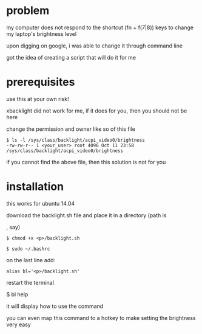 # problem
my computer does not respond to the shortcut (fn + f(7|8)) keys to change my laptop's brightness level

upon digging on google, i was able to change it through command line

got the idea of creating a script that will do it for me

# prerequisites
use this at your own risk!

xbacklight did not work for me, if it does for you, then you should not be here

change the permission and owner like so of this file

```
$ ls -l /sys/class/backlight/acpi_video0/brightness 
-rw-rw-r-- 1 <your_user> root 4096 Oct 11 23:58 /sys/class/backlight/acpi_video0/brightness
```

if you cannot find the above file, then this solution is not for you

# installation
this works for ubuntu 14.04

download the backlight.sh file and place it in a directory (path is <p>, say)

```
$ chmod +x <p>/backlight.sh
```

```
$ sudo ~/.bashrc
```

on the last line add: 

```
alias bl='<p>/backlight.sh'
```

restart the terminal

$ bl help

it will display how to use the command

you can even map this command to a hotkey to make setting the brightness very easy